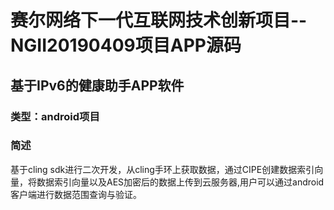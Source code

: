 # 赛尔网络下一代互联网技术创新项目--NGII20190409项目APP源码
## 基于IPv6的健康助手APP软件
### 类型：android项目
### 简述
基于cling sdk进行二次开发，从cling手环上获取数据，通过CIPE创建数据索引向量，将数据索引向量以及AES加密后的数据上传到云服务器,用户可以通过android客户端进行数据范围查询与验证。

